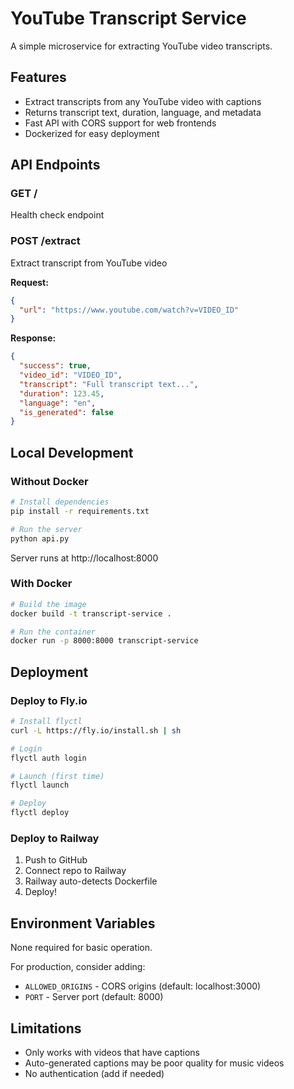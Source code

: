 # YouTube Transcript Service

A simple microservice for extracting YouTube video transcripts.

## Features
- Extract transcripts from any YouTube video with captions
- Returns transcript text, duration, language, and metadata
- Fast API with CORS support for web frontends
- Dockerized for easy deployment

## API Endpoints

### GET /
Health check endpoint

### POST /extract
Extract transcript from YouTube video

**Request:**
```json
{
  "url": "https://www.youtube.com/watch?v=VIDEO_ID"
}
```

**Response:**
```json
{
  "success": true,
  "video_id": "VIDEO_ID",
  "transcript": "Full transcript text...",
  "duration": 123.45,
  "language": "en",
  "is_generated": false
}
```

## Local Development

### Without Docker
```bash
# Install dependencies
pip install -r requirements.txt

# Run the server
python api.py
```

Server runs at http://localhost:8000

### With Docker
```bash
# Build the image
docker build -t transcript-service .

# Run the container
docker run -p 8000:8000 transcript-service
```

## Deployment

### Deploy to Fly.io
```bash
# Install flyctl
curl -L https://fly.io/install.sh | sh

# Login
flyctl auth login

# Launch (first time)
flyctl launch

# Deploy
flyctl deploy
```

### Deploy to Railway
1. Push to GitHub
2. Connect repo to Railway
3. Railway auto-detects Dockerfile
4. Deploy!

## Environment Variables
None required for basic operation.

For production, consider adding:
- `ALLOWED_ORIGINS` - CORS origins (default: localhost:3000)
- `PORT` - Server port (default: 8000)

## Limitations
- Only works with videos that have captions
- Auto-generated captions may be poor quality for music videos
- No authentication (add if needed)